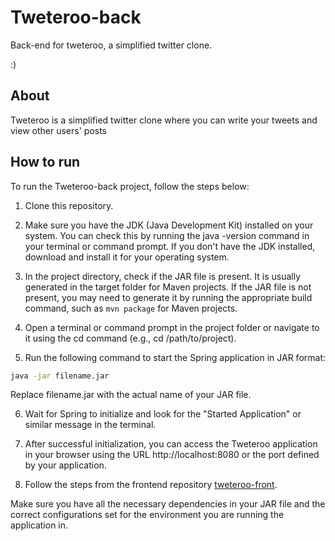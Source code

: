 # Tweteroo-back

Back-end for tweteroo, a simplified twitter clone.

:)

## About

Tweteroo is a simplified twitter clone where you can write your tweets and view other users' posts

## How to run

To run the Tweteroo-back project, follow the steps below:

1. Clone this repository.

2. Make sure you have the JDK (Java Development Kit) installed on your system. You can check this by running the java -version command in your terminal or command prompt. If you don't have the JDK installed, download and install it for your operating system.

3. In the project directory, check if the JAR file is present. It is usually generated in the target folder for Maven projects. If the JAR file is not present, you may need to generate it by running the appropriate build command, such as `mvn package` for Maven projects.

4. Open a terminal or command prompt in the project folder or navigate to it using the cd command (e.g., cd /path/to/project).

5. Run the following command to start the Spring application in JAR format:

  ```bash
  java -jar filename.jar
  ```

  Replace filename.jar with the actual name of your JAR file.

6. Wait for Spring to initialize and look for the "Started Application" or similar message in the terminal.

7. After successful initialization, you can access the Tweteroo application in your browser using the URL http://localhost:8080 or the port defined by your application.

8. Follow the steps from the frontend repository [tweteroo-front](https://github.com/gabrielportelagomes/tweteroo-front).

Make sure you have all the necessary dependencies in your JAR file and the correct configurations set for the environment you are running the application in.